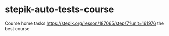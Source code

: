# stepik-auto-tests-course
Course home tasks
https://stepik.org/lesson/187065/step/7?unit=161976
the best course

